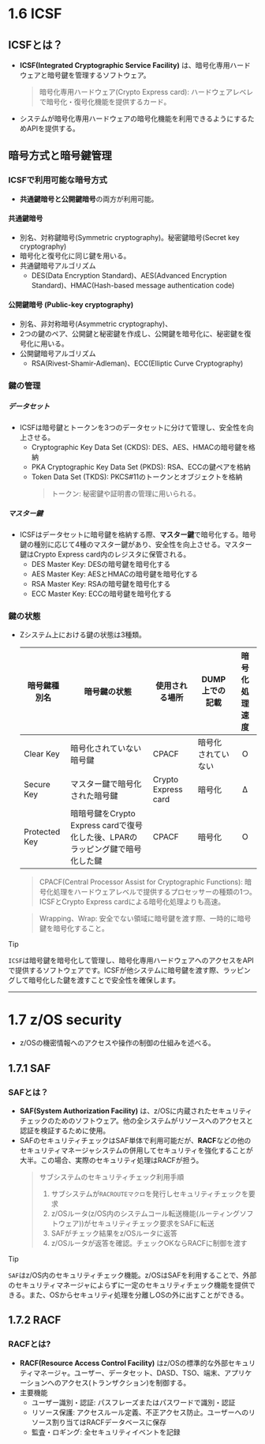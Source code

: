 # 1.6 ICSF
## ICSFとは？
- **ICSF(Integrated Cryptographic Service Facility)** は、暗号化専用ハードウェアと暗号鍵を管理するソフトウェア。
  > 暗号化専用ハードウェア(Crypto Express card): ハードウェアレベレで暗号化・復号化機能を提供するカード。
- システムが暗号化専用ハードウェアの暗号化機能を利用できるようにするためAPIを提供する。

## 暗号方式と暗号鍵管理
### ICSFで利用可能な暗号方式
- **共通鍵暗号と公開鍵暗号**の両方が利用可能。
#### 共通鍵暗号
- 別名、対称鍵暗号(Symmetric cryptography)。秘密鍵暗号(Secret key cryptography)
- 暗号化と復号化に同じ鍵を用いる。
- 共通鍵暗号アルゴリズム
  - DES(Data Encryption Standard)、AES(Advanced Encryption Standard)、HMAC(Hash-based message authentication code)
#### 公開鍵暗号 (Public-key cryptography)
- 別名、非対称暗号(Asymmetric cryptography)、
- 2つの鍵のペア、公開鍵と秘密鍵を作成し、公開鍵を暗号化に、秘密鍵を復号化に用いる。
- 公開鍵暗号アルゴリズム
  - RSA(Rivest-Shamir-Adleman)、ECC(Elliptic Curve Cryptography)
### 鍵の管理
##### データセット
- ICSFは暗号鍵とトークンを3つのデータセットに分けて管理し、安全性を向上させる。
  - Cryptographic Key Data Set (CKDS): DES、AES、HMACの暗号鍵を格納
  - PKA Cryptographic Key Data Set (PKDS): RSA、ECCの鍵ペアを格納
  - Token Data Set (TKDS): PKCS#11のトークンとオブジェクトを格納
    > トークン: 秘密鍵や証明書の管理に用いられる。
##### マスター鍵
- ICSFはデータセットに暗号鍵を格納する際、**マスター鍵**で暗号化する。暗号鍵の種別に応じて4種のマスター鍵があり、安全性を向上させる。マスター鍵はCrypto Express card内のレジスタに保管される。
  - DES Master Key: DESの暗号鍵を暗号化する
  - AES Master Key: AESとHMACの暗号鍵を暗号化する
  - RSA Master Key: RSAの暗号鍵を暗号化する
  - ECC Master Key: ECCの暗号鍵を暗号化する
### 鍵の状態
- Zシステム上における鍵の状態は3種類。

  | 暗号鍵種別名 | 暗号鍵の状態 | 使用される場所 | DUMP上での記載 | 暗号化処理速度 |
  | --- | --- | --- | --- | :---: |
  | Clear Key | 暗号化されていない暗号鍵 | CPACF | 暗号化されていない | O |
  | Secure Key | マスター鍵で暗号化された暗号鍵 | Crypto Express card | 暗号化 | Δ |
  | Protected Key | 暗暗号鍵をCrypto Express cardで復号化した後、LPARのラッピング鍵で暗号化した鍵 | CPACF | 暗号化 | O |
  > CPACF(Central Processor Assist for Cryptographic Functions): 暗号化処理をハードウェアレベルで提供するプロセッサーの種類の1つ。ICSFとCrypto Express cardによる暗号化処理よりも高速。
  
  > Wrapping、Wrap: 安全でない領域に暗号鍵を渡す際、一時的に暗号鍵を暗号化すること。
>[!TIP]
>`ICSF`は暗号鍵を暗号化して管理し、暗号化専用ハードウェアへのアクセスをAPIで提供するソフトウェアです。ICSFが他システムに暗号鍵を渡す際、ラッピングして暗号化した鍵を渡すことで安全性を確保します。
------
# 1.7 z/OS security
- z/OSの機密情報へのアクセスや操作の制御の仕組みを述べる。
## 1.7.1 SAF
### SAFとは？
- **SAF(System Authorization Facility)** は、z/OSに内蔵されたセキュリティチェックのためのソフトウェア。他の全システムがリソースへのアクセスと認証を検証するために使用。
- SAFのセキュリティチェックはSAF単体で利用可能だが、**RACF**などの他のセキュリティマネージャシステムの併用してセキュリティを強化することが大半。この場合、実際のセキュリティ処理はRACFが担う。
  > サブシステムのセキュリティチェック利用手順
  > 1. サブシステムが`RACROUTEマクロ`を発行しセキュリティチェックを要求
  > 2. z/OSルータ(z/OS内のシステムコール転送機能(ルーティングソフトウェア))がセキュリティチェック要求をSAFに転送
  > 3. SAFがチェック結果をz/OSルータに返答
  > 4. z/OSルータが返答を確認。チェックOKならRACFに制御を渡す
>[!TIP]
>`SAF`はz/OS内のセキュリティチェック機能。z/OSはSAFを利用することで、外部のセキュリティマネージャによらずに一定のセキュリティチェック機能を提供できる。また、OSからセキュリティ処理を分離しOSの外に出すことができる。
## 1.7.2 RACF
### RACFとは?
- **RACF(Resource Access Control Facility)** はz/OSの標準的な外部セキュリティマネージャ。ユーザー、データセット、DASD、TSO、端末、アプリケーションへのアクセス(トランザクション)を制御する。
- 主要機能
  - ユーザー識別・認証: パスフレーズまたはパスワードで識別・認証
  - リソース保護: アクセスルール定義、不正アクセス防止。ユーザーへのリソース割り当てはRACFデータベースに保存
  - 監査・ロギング: 全セキュリティイベントを記録
